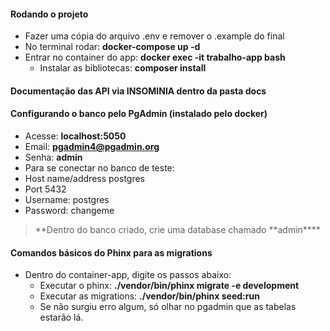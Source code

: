 #### Rodando o projeto

-   Fazer uma cópia do arquivo .env e remover o .example do final
-   No terminal rodar: **docker-compose up -d**
-   Entrar no container do app: **docker exec -it trabalho-app bash**
    -   Instalar as bibliotecas: **composer install**

#### Documentação das API via INSOMINIA dentro da pasta docs

#### Configurando o banco pelo PgAdmin (instalado pelo docker)

-   Acesse: **localhost:5050**
-   Email: **pgadmin4@pgadmin.org**
-   Senha: **admin**
-   Para se conectar no banco de teste:
-   Host name/address postgres
-   Port 5432
-   Username: postgres
-   Password: changeme

> **Dentro do banco criado, crie uma database chamado **admin\*\*\*\*

#### Comandos básicos do Phinx para as migrations

-   Dentro do container-app, digite os passos abaixo:
    -   Executar o phinx: **./vendor/bin/phinx migrate -e development**
    -   Executar as migrations: **./vendor/bin/phinx seed:run**
    -   Se não surgiu erro algum, só olhar no pgadmin que as tabelas estarão lá.
